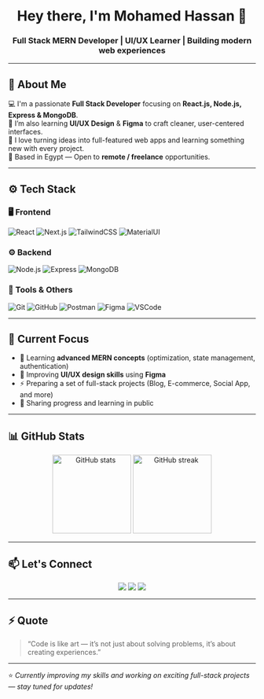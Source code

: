 <!-- 👋 Intro Section -->
<h1 align="center">Hey there, I'm Mohamed Hassan 👋</h1>
<h3 align="center">Full Stack MERN Developer | UI/UX Learner | Building modern web experiences</h3>

---

## 🧠 About Me
💻 I'm a passionate **Full Stack Developer** focusing on **React.js, Node.js, Express & MongoDB**.  
🎨 I’m also learning **UI/UX Design** & **Figma** to craft cleaner, user-centered interfaces.  
🚀 I love turning ideas into full-featured web apps and learning something new with every project.  
📍 Based in Egypt — Open to **remote / freelance** opportunities.  

---

## ⚙️ Tech Stack

### 🖥️ Frontend
![React](https://img.shields.io/badge/-React-61DAFB?logo=react&logoColor=000&style=for-the-badge)
![Next.js](https://img.shields.io/badge/-Next.js-000000?logo=nextdotjs&style=for-the-badge)
![TailwindCSS](https://img.shields.io/badge/-TailwindCSS-38B2AC?logo=tailwindcss&logoColor=fff&style=for-the-badge)
![MaterialUI](https://img.shields.io/badge/-Material_UI-007FFF?logo=mui&logoColor=fff&style=for-the-badge)

### ⚙️ Backend
![Node.js](https://img.shields.io/badge/-Node.js-339933?logo=node.js&logoColor=fff&style=for-the-badge)
![Express](https://img.shields.io/badge/-Express.js-000000?logo=express&style=for-the-badge)
![MongoDB](https://img.shields.io/badge/-MongoDB-4EA94B?logo=mongodb&logoColor=fff&style=for-the-badge)

### 🧰 Tools & Others
![Git](https://img.shields.io/badge/-Git-F05032?logo=git&logoColor=fff&style=for-the-badge)
![GitHub](https://img.shields.io/badge/-GitHub-181717?logo=github&logoColor=fff&style=for-the-badge)
![Postman](https://img.shields.io/badge/-Postman-FF6C37?logo=postman&logoColor=fff&style=for-the-badge)
![Figma](https://img.shields.io/badge/-Figma-F24E1E?logo=figma&logoColor=fff&style=for-the-badge)
![VSCode](https://img.shields.io/badge/-VS_Code-0078D7?logo=visualstudiocode&logoColor=fff&style=for-the-badge)

---

## 🧩 Current Focus
- 🌱 Learning **advanced MERN concepts** (optimization, state management, authentication)
- 🎨 Improving **UI/UX design skills** using **Figma**
- ⚡ Preparing a set of full-stack projects (Blog, E-commerce, Social App, and more)
- 💬 Sharing progress and learning in public  

---

## 📊 GitHub Stats

<p align="center">
  <img src="https://github-readme-stats.vercel.app/api?username=YOUR_USERNAME&show_icons=true&theme=tokyonight" alt="GitHub stats" height="160"/>
  <img src="https://github-readme-streak-stats.herokuapp.com/?user=YOUR_USERNAME&theme=tokyonight" alt="GitHub streak" height="160"/>
</p>

---

## 📫 Let's Connect

<p align="center">
  <a href="mailto:your.email@gmail.com"><img src="https://img.shields.io/badge/-Email-D14836?logo=gmail&logoColor=white&style=for-the-badge"/></a>
  <a href="https://www.linkedin.com/in/YOUR_LINKEDIN"><img src="https://img.shields.io/badge/-LinkedIn-0077B5?logo=linkedin&logoColor=white&style=for-the-badge"/></a>
  <a href="https://YOUR_PORTFOLIO.com"><img src="https://img.shields.io/badge/-Portfolio-000000?logo=vercel&logoColor=white&style=for-the-badge"/></a>
</p>

---

## ⚡ Quote
> “Code is like art — it’s not just about solving problems, it’s about creating experiences.”

---

⭐️ *Currently improving my skills and working on exciting full-stack projects — stay tuned for updates!*
